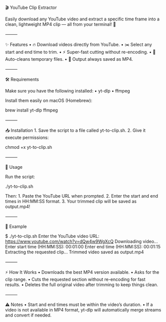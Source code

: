 

🎬 YouTube Clip Extractor

Easily download any YouTube video and extract a specific time frame into a clean, lightweight MP4 clip — all from your terminal! 🚀

⸻

✨ Features
	•	🔥 Download videos directly from YouTube.
	•	✂️ Select any start and end time to trim.
	•	⚡ Super-fast cutting without re-encoding.
	•	🧹 Auto-cleans temporary files.
	•	🎯 Output always saved as MP4.

⸻

🛠 Requirements

Make sure you have the following installed:
	•	yt-dlp
	•	ffmpeg

Install them easily on macOS (Homebrew):

brew install yt-dlp ffmpeg



⸻

📥 Installation
	1.	Save the script to a file called yt-to-clip.sh.
	2.	Give it execute permissions:

chmod +x yt-to-clip.sh



⸻

🚀 Usage

Run the script:

./yt-to-clip.sh

Then:
	1.	Paste the YouTube URL when prompted.
	2.	Enter the start and end times in HH:MM:SS format.
	3.	Your trimmed clip will be saved as output.mp4!

⸻

📸 Example

$ ./yt-to-clip.sh
Enter the YouTube video URL: https://www.youtube.com/watch?v=dQw4w9WgXcQ
Downloading video...
Enter start time (HH:MM:SS): 00:01:00
Enter end time (HH:MM:SS): 00:01:15
Extracting the requested clip...
Trimmed video saved as output.mp4



⸻

⚡ How It Works
	•	Downloads the best MP4 version available.
	•	Asks for the clip range.
	•	Cuts the requested section without re-encoding for fast results.
	•	Deletes the full original video after trimming to keep things clean.

⸻

⚠️ Notes
	•	Start and end times must be within the video’s duration.
	•	If a video is not available in MP4 format, yt-dlp will automatically merge streams and convert if needed.
	
